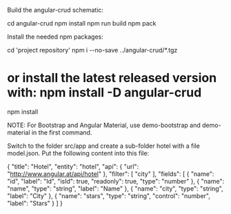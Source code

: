 Build the angular-crud schematic:

cd angular-crud
npm install
npm run build
npm pack

Install the needed npm packages:

cd 'project repository'
npm i --no-save ../angular-crud/*.tgz
# or install the latest released version with: npm install -D angular-crud
npm install

NOTE: For Bootstrap and Angular Material, use demo-bootstrap and demo-material in the first command.

Switch to the folder src/app and create a sub-folder hotel with a file model.json. Put the following content into this file:

{ 
    "title": "Hotel",
    "entity": "hotel",
    "api": {
      "url": "http://www.angular.at/api/hotel"
    },
    "filter": [
      "city"
    ],
    "fields": [
      {
        "name": "id",
        "label": "Id",
        "isId": true,
        "readonly": true,
        "type": "number"
      },
      {
        "name": "name",
        "type": "string",
        "label": "Name"
      },
      {
        "name": "city",
        "type": "string",
        "label": "City"
      },
      {
        "name": "stars",
        "type": "string",
        "control": "number",
        "label": "Stars"
      } 
    ]
}